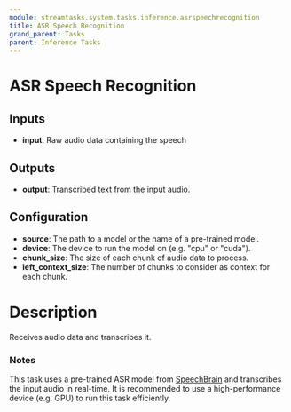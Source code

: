 ```yaml
---
module: streamtasks.system.tasks.inference.asrspeechrecognition
title: ASR Speech Recognition
grand_parent: Tasks
parent: Inference Tasks
---
```

# ASR Speech Recognition

## Inputs
* **input**: Raw audio data containing the speech

## Outputs
* **output**: Transcribed text from the input audio.

## Configuration
* **source**: The path to a model or the name of a pre-trained model.
* **device**: The device to run the model on (e.g. "cpu" or "cuda").
* **chunk_size**: The size of each chunk of audio data to process.
* **left_context_size**: The number of chunks to consider as context for each chunk.

# Description
Receives audio data and transcribes it.

### Notes
This task uses a pre-trained ASR model from [SpeechBrain](https://github.com/speechbrain/speechbrain) and transcribes the input audio in real-time. It is recommended to use a high-performance device (e.g. GPU) to run this task efficiently.